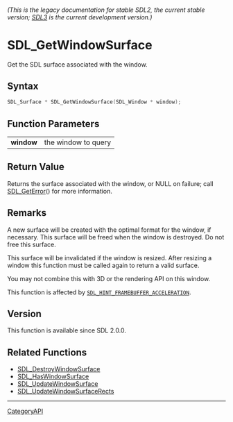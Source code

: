 ###### (This is the legacy documentation for stable SDL2, the current stable version; [SDL3](https://wiki.libsdl.org/SDL3/) is the current development version.)
# SDL_GetWindowSurface

Get the SDL surface associated with the window.

## Syntax

```c
SDL_Surface * SDL_GetWindowSurface(SDL_Window * window);

```

## Function Parameters

|                |                     |
| -------------- | ------------------- |
| **window**     | the window to query |

## Return Value

Returns the surface associated with the window, or NULL on failure; call
[SDL_GetError](SDL_GetError)() for more information.

## Remarks

A new surface will be created with the optimal format for the window, if
necessary. This surface will be freed when the window is destroyed. Do not
free this surface.

This surface will be invalidated if the window is resized. After resizing a
window this function must be called again to return a valid surface.

You may not combine this with 3D or the rendering API on this window.

This function is affected by
[`SDL_HINT_FRAMEBUFFER_ACCELERATION`](SDL_HINT_FRAMEBUFFER_ACCELERATION).

## Version

This function is available since SDL 2.0.0.

## Related Functions

* [SDL_DestroyWindowSurface](SDL_DestroyWindowSurface)
* [SDL_HasWindowSurface](SDL_HasWindowSurface)
* [SDL_UpdateWindowSurface](SDL_UpdateWindowSurface)
* [SDL_UpdateWindowSurfaceRects](SDL_UpdateWindowSurfaceRects)

----
[CategoryAPI](CategoryAPI)


